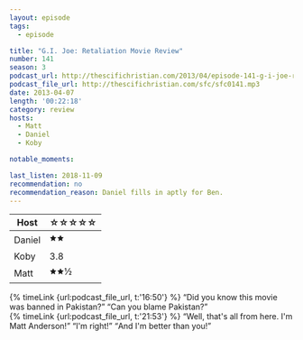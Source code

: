 ```yaml
---
layout: episode
tags:
  - episode

title: "G.I. Joe: Retaliation Movie Review"
number: 141
season: 3
podcast_url: http://thescifichristian.com/2013/04/episode-141-g-i-joe-retaliation-movie-review/
podcast_file_url: http://thescifichristian.com/sfc/sfc0141.mp3
date: 2013-04-07
length: '00:22:18'
category: review
hosts:
  - Matt
  - Daniel
  - Koby

notable_moments:

last_listen: 2018-11-09
recommendation: no
recommendation_reason: Daniel fills in aptly for Ben.
---
```

<table class="table is-striped rating">
  <thead>
    <tr>
      <th>Host</th>
      <th>☆☆☆☆☆</th>
    </tr>
  </thead>
  <tbody>
    <tr>
      <td>Daniel</td>
      <td>🟊🟊</td>
    </tr>
    <tr>
      <td>Koby</td>
      <td>3.8</td>
    </tr>
    <tr>
      <td>Matt</td>
      <td>🟊🟊½</td>
    </tr>
  </tbody>
</table>

<div class="quote">
  {% timeLink {url:podcast_file_url, t:'16:50'} %}
  <q class="matt">Did you know this movie was banned in Pakistan?</q>
  <q class="daniel">Can you blame Pakistan?</q>
</div>

<div class="quote">
  {% timeLink {url:podcast_file_url, t:'21:53'} %}
  <q class="matt">Well, that's all from here. I'm Matt Anderson!</q>
  <q class="daniel">I'm right!</q>
  <q class="koby">And I'm better than you!</q>
</div>